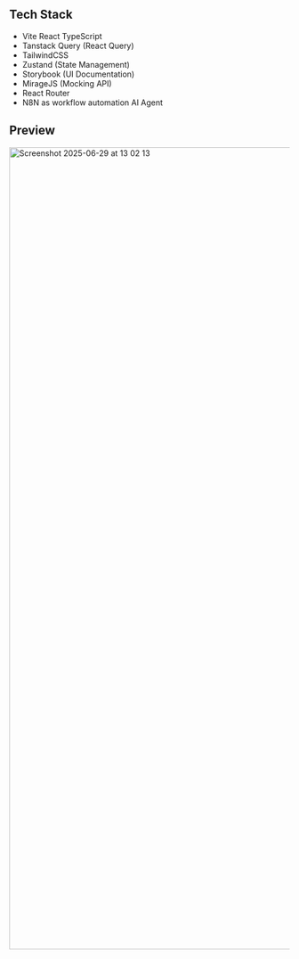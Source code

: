 ## Tech Stack

- Vite React TypeScript
- Tanstack Query (React Query)
- TailwindCSS
- Zustand (State Management)
- Storybook (UI Documentation)
- MirageJS (Mocking API)
- React Router
- N8N as workflow automation AI Agent

## Preview
<img width="1440" alt="Screenshot 2025-06-29 at 13 02 13" src="https://github.com/user-attachments/assets/253f4c71-b32e-47ca-972f-ef3937bd0b48" />
